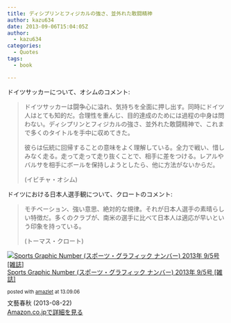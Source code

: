 ```yaml
---
title: ディシプリンとフィジカルの強さ、並外れた敢闘精神
author: kazu634
date: 2013-09-06T15:04:05Z
author:
  - kazu634
categories:
  - Quotes
tags:
  - book

---
```

ドイツサッカーについて、オシムのコメント:

> ドイツサッカーは闘争心に溢れ、気持ちを全面に押し出す。同時にドイツ人はとても知的だ。合理性を重んじ、目的達成のためには過程の中身は問わない。ディシプリンとフィジカルの強さ、並外れた敢闘精神で、これまで多くのタイトルを手中に収めてきた。
> 
> 彼らは伝統に回帰することの意味をよく理解している。全力で戦い、惜しみなく走る。走って走って走り抜くことで、相手に差をつける。レアルやバルサを相手にボールを保持しようとしたら、他に方法がないからだ。
> 
> (イビチャ・オシム)

ドイツにおける日本人選手観について、クロートのコメント:

> モチベーション、強い意思、絶対的な規律。それが日本人選手の素晴らしい特徴だ。多くのクラブが、南米の選手に比べて日本人は適応が早いという印象を持っている。
> 
> (トーマス・クロート)

<div class="amazlet-box" style="margin-bottom: 0px;">
<div class="amazlet-image" style="float: left; margin: 0px 12px 1px 0px;">
<a href="https://www.amazon.co.jp/exec/obidos/ASIN/B00ED1R0NM/simsnes-22/ref=nosim/" onclick="__gaTracker('send', 'event', 'outbound-article', 'https://www.amazon.co.jp/exec/obidos/ASIN/B00ED1R0NM/simsnes-22/ref=nosim/', '');" target="_blank" name="amazletlink"><img style="border: none;" alt="Sports Graphic Number (スポーツ・グラフィック ナンバー) 2013年 9/5号 [雑誌]" src="https://images-na.ssl-images-amazon.com/images/I/51fRGlwitZL._SL160_.jpg" /></a>
</div>
  
<div class="amazlet-info" style="line-height: 120%; margin-bottom: 10px;">
<div class="amazlet-name" style="margin-bottom: 10px; line-height: 120%;">
<p>
<a href="https://www.amazon.co.jp/exec/obidos/ASIN/B00ED1R0NM/simsnes-22/ref=nosim/" onclick="__gaTracker('send', 'event', 'outbound-article', 'https://www.amazon.co.jp/exec/obidos/ASIN/B00ED1R0NM/simsnes-22/ref=nosim/', 'Sports Graphic Number (スポーツ・グラフィック ナンバー) 2013年 9/5号 [雑誌]');" target="_blank" name="amazletlink">Sports Graphic Number (スポーツ・グラフィック ナンバー) 2013年 9/5号 [雑誌]</a>
</p>
      
<div class="amazlet-powered-date" style="font-size: 80%; margin-top: 5px; line-height: 120%;">
        posted with <a href="http://www.amazlet.com/" onclick="__gaTracker('send', 'event', 'outbound-article', 'http://www.amazlet.com/', 'amazlet');" title="amazlet"  target="_blank">amazlet</a> at 13.09.06
</div>
</div>
    
<div class="amazlet-detail">
      文藝春秋 (2013-08-22)
</div>
    
<div class="amazlet-sub-info" style="float: left;">
<div class="amazlet-link" style="margin-top: 5px;">
<a href="https://www.amazon.co.jp/exec/obidos/ASIN/B00ED1R0NM/simsnes-22/ref=nosim/" onclick="__gaTracker('send', 'event', 'outbound-article', 'https://www.amazon.co.jp/exec/obidos/ASIN/B00ED1R0NM/simsnes-22/ref=nosim/', 'Amazon.co.jpで詳細を見る');" target="_blank" name="amazletlink">Amazon.co.jpで詳細を見る</a>
</div>
</div>
</div>
  
<div class="amazlet-footer" style="clear: left;">
</div>
</div>
